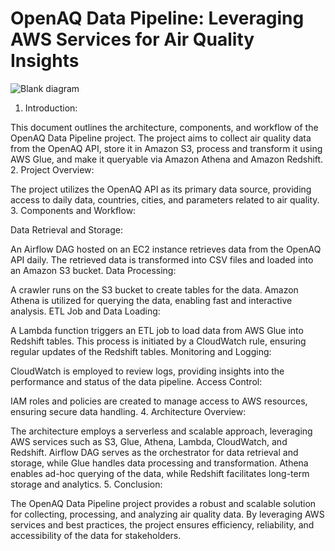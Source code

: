 # OpenAQ Data Pipeline: Leveraging AWS Services for Air Quality Insights

![Blank diagram](https://github.com/Boxydaa/Air_quality_Index_AIRFLOW_STREAMING/assets/152782315/4b584df7-a244-4032-b887-8a8b98c4edd4)


1. Introduction:

This document outlines the architecture, components, and workflow of the OpenAQ Data Pipeline project. The project aims to collect air quality data from the OpenAQ API, store it in Amazon S3, process and transform it using AWS Glue, and make it queryable via Amazon Athena and Amazon Redshift.
2. Project Overview:

The project utilizes the OpenAQ API as its primary data source, providing access to daily data, countries, cities, and parameters related to air quality.
3. Components and Workflow:

Data Retrieval and Storage:

An Airflow DAG hosted on an EC2 instance retrieves data from the OpenAQ API daily.
The retrieved data is transformed into CSV files and loaded into an Amazon S3 bucket.
Data Processing:

A crawler runs on the S3 bucket to create tables for the data.
Amazon Athena is utilized for querying the data, enabling fast and interactive analysis.
ETL Job and Data Loading:

A Lambda function triggers an ETL job to load data from AWS Glue into Redshift tables.
This process is initiated by a CloudWatch rule, ensuring regular updates of the Redshift tables.
Monitoring and Logging:

CloudWatch is employed to review logs, providing insights into the performance and status of the data pipeline.
Access Control:

IAM roles and policies are created to manage access to AWS resources, ensuring secure data handling.
4. Architecture Overview:

The architecture employs a serverless and scalable approach, leveraging AWS services such as S3, Glue, Athena, Lambda, CloudWatch, and Redshift.
Airflow DAG serves as the orchestrator for data retrieval and storage, while Glue handles data processing and transformation.
Athena enables ad-hoc querying of the data, while Redshift facilitates long-term storage and analytics.
5. Conclusion:

The OpenAQ Data Pipeline project provides a robust and scalable solution for collecting, processing, and analyzing air quality data.
By leveraging AWS services and best practices, the project ensures efficiency, reliability, and accessibility of the data for stakeholders.
